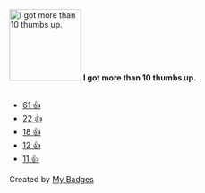 <img src="https://my-badges.github.io/my-badges/thumbs-up-10.png" alt="I got more than 10 thumbs up." title="I got more than 10 thumbs up." width="128">
<strong>I got more than 10 thumbs up.</strong>
<br><br>

* <a href="https://github.com/badges/shields/issues/2574#issuecomment-522575868">61 👍</a>
* <a href="https://github.com/rundeck/rundeck/issues/1047">22 👍</a>
* <a href="https://github.com/mockk/mockk/issues/152#issuecomment-632677753">18 👍</a>
* <a href="https://github.com/httpie/cli/issues/534#issuecomment-360524101">12 👍</a>
* <a href="https://github.com/ShareDropio/sharedrop/issues/60">11 👍</a>


Created by <a href="https://github.com/my-badges/my-badges">My Badges</a>